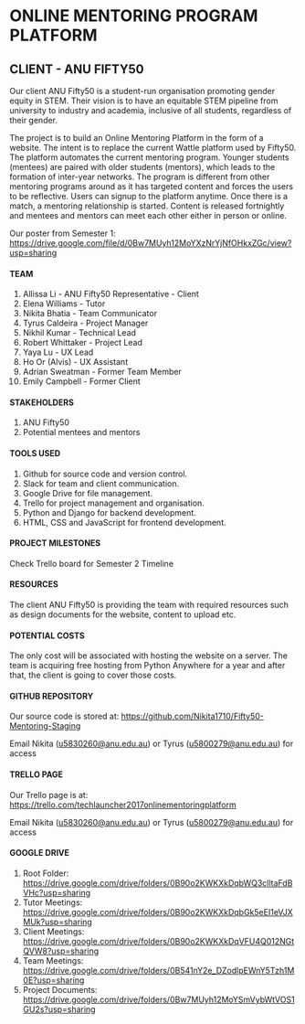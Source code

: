 # ONLINE MENTORING PROGRAM PLATFORM
## CLIENT - ANU FIFTY50

Our client ANU Fifty50 is a student-run organisation promoting gender equity in STEM. Their vision is to have an equitable STEM pipeline from university to industry and academia, inclusive of all students, regardless of their gender.

The project is to build an Online Mentoring Platform in the form of a website. The intent is to replace the current Wattle platform used by Fifty50. The platform automates the current mentoring program. Younger students (mentees) are paired with older students (mentors), which leads to the formation of inter-year networks. The program is different from other mentoring programs around as it has targeted content and forces the users to be reflective. Users can signup to the platform anytime. Once there is a match, a mentoring relationship is started. Content is released fortnightly and mentees and mentors can meet each other either in person or online.

Our poster from Semester 1:
https://drive.google.com/file/d/0Bw7MUyh12MoYXzNrYjNfOHkxZGc/view?usp=sharing

#### TEAM
1. Allissa Li - ANU Fifty50 Representative - Client
2. Elena Williams - Tutor
3. Nikita Bhatia - Team Communicator
4. Tyrus Caldeira - Project Manager
5. Nikhil Kumar - Technical Lead
6. Robert Whittaker - Project Lead
7. Yaya Lu - UX Lead
8. Ho Or (Alvis) - UX Assistant
9. Adrian Sweatman - Former Team Member
10. Emily Campbell - Former Client

#### STAKEHOLDERS
1. ANU Fifty50
2. Potential mentees and mentors

#### TOOLS USED
1. Github for source code and version control.
2. Slack for team and client communication.
3. Google Drive for file management.
4. Trello for project management and organisation.
5. Python and Django for backend development.
6. HTML, CSS and JavaScript for frontend development.

#### PROJECT MILESTONES
Check Trello board for Semester 2 Timeline

#### RESOURCES
The client ANU Fifty50 is providing the team with required resources such as design documents for the website, content to upload etc.

#### POTENTIAL COSTS
The only cost will be associated with hosting the website on a server. The team is acquiring free hosting from Python Anywhere for a year and after that, the client is going to cover those costs. 

#### GITHUB REPOSITORY 
Our source code is stored at: 
https://github.com/Nikita1710/Fifty50-Mentoring-Staging

Email Nikita (u5830260@anu.edu.au) or Tyrus (u5800279@anu.edu.au) for access

#### TRELLO PAGE
Our Trello page is at: 
https://trello.com/techlauncher2017onlinementoringplatform

Email Nikita (u5830260@anu.edu.au) or Tyrus (u5800279@anu.edu.au) for access

#### GOOGLE DRIVE
1. Root Folder: https://drive.google.com/drive/folders/0B90o2KWKXkDqbWQ3clltaFdBVHc?usp=sharing
2. Tutor Meetings: https://drive.google.com/drive/folders/0B90o2KWKXkDqbGk5eEI1eVJXMUk?usp=sharing
3. Client Meetings:
https://drive.google.com/drive/folders/0B90o2KWKXkDqVFU4Q012NGtQVW8?usp=sharing
4. Team Meetings:
https://drive.google.com/drive/folders/0B541nY2e_DZodlpEWnY5Tzh1M0E?usp=sharing
5. Project Documents: https://drive.google.com/drive/folders/0Bw7MUyh12MoYSmVybWtVOS1GU2s?usp=sharing


 


